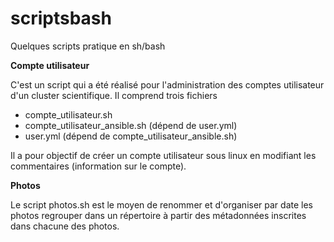 # scriptsbash
Quelques scripts pratique en sh/bash

**Compte utilisateur**

C'est un script qui a été réalisé pour l'administration des comptes utilisateur d'un cluster scientifique.
Il comprend trois fichiers
- compte_utilisateur.sh
- compte_utilisateur_ansible.sh (dépend de user.yml)
- user.yml (dépend de compte_utilisateur_ansible.sh)

Il a pour objectif de créer un compte utilisateur sous linux en modifiant les commentaires (information sur le compte).

**Photos**

Le script photos.sh est le moyen de renommer et d'organiser par date les photos regrouper dans un répertoire à partir des métadonnées inscrites dans chacune des photos.

